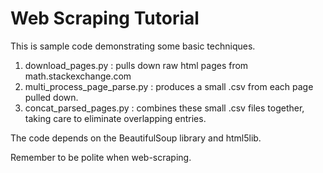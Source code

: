 # Web Scraping Tutorial
This is sample code demonstrating some basic techniques.
1. download_pages.py : pulls down raw html pages from math.stackexchange.com
2. multi_process_page_parse.py : produces a small .csv from each page pulled down.
3. concat_parsed_pages.py : combines these small .csv files together, taking care to eliminate overlapping entries. 

The code depends on the BeautifulSoup library and html5lib.  

Remember to be polite when web-scraping.
